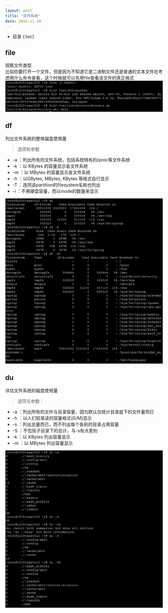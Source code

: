 ```yaml
---
layout: post
title: "文件系统"
date: 2016-11-28
---
```

* 目录
{:toc}

## file
观察文件类型  
比如你要打开一个文件，但是因为不知道它是二进制文件还是普通的文本文件在考虑用什么命令查看，这个时候就可以先用file查看该文件的真正格式  
![](/assets/file.png)

## df
列出文件系统的整体磁盘使用量
> 选项和参数  
* -a ：列出所有的文件系统，包括系统特有的/proc等文件系统  
* -k ：以 KBytes 的容量显示各文件系统
* -m ：以 MBytes 的容量显示各文件系统
* -h ：以GBytes, MBytes, KBytes 等格式自行显示
* -T ：连同该partition的filesystem名称也列出
* -i ：不用硬盘容量，而以inode的数量来显示

![](/assets/df.png)

## du
评估文件系统的磁盘使用量
> 选项与参数：
* -a ：列出所有的文件与目录容量，因为默认仅统计目录底下的文件量而已
* -h ：以人们较易读的容量格式(G/M)显示
* -s ：列出总量而已，而不列出每个各别的目录占用容量
* -S ：不包括子目录下的总计，与-s有点差别
* -k ：以 KBytes 列出容量显示
* -m ：以 MBytes 列出容量显示

![](/assets/du.png)
